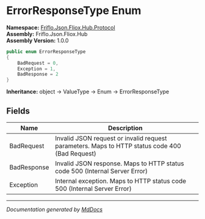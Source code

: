 ﻿<!--  
  <auto-generated>   
    The contents of this file were generated by a tool.  
    Changes to this file may be list if the file is regenerated  
  </auto-generated>   
-->

# ErrorResponseType Enum

**Namespace:** [Friflo.Json.Fliox.Hub.Protocol](../index.md)  
**Assembly:** Friflo.Json.Fliox.Hub  
**Assembly Version:** 1.0.0

```csharp
public enum ErrorResponseType
{
    BadRequest = 0,
    Exception = 1,
    BadResponse = 2
}
```

**Inheritance:** object → ValueType → Enum → ErrorResponseType

## Fields

| Name        | Description                                                                                    |
| ----------- | ---------------------------------------------------------------------------------------------- |
| BadRequest  | Invalid JSON request or invalid request parameters. Maps to HTTP status code 400 (Bad Request) |
| BadResponse | Invalid JSON response. Maps to HTTP status code 500 (Internal Server Error)                    |
| Exception   | Internal exception. Maps to HTTP status code 500 (Internal Server Error)                       |

___

*Documentation generated by [MdDocs](https://github.com/ap0llo/mddocs)*
